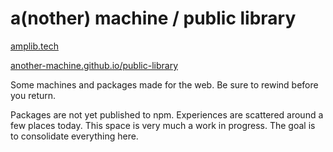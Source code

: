 # a(nother) machine / public library

[amplib.tech](https://amplib.tech)

[another-machine.github.io/public-library](https://another-machine.github.io/public-library/)

Some machines and packages made for the web. Be sure to rewind before you return.

Packages are not yet published to npm. Experiences are scattered around a few places today. This space is very much a work in progress. The goal is to consolidate everything here.
